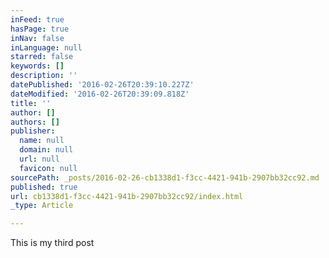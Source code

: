 ```yaml
---
inFeed: true
hasPage: true
inNav: false
inLanguage: null
starred: false
keywords: []
description: ''
datePublished: '2016-02-26T20:39:10.227Z'
dateModified: '2016-02-26T20:39:09.818Z'
title: ''
author: []
authors: []
publisher:
  name: null
  domain: null
  url: null
  favicon: null
sourcePath: _posts/2016-02-26-cb1338d1-f3cc-4421-941b-2907bb32cc92.md
published: true
url: cb1338d1-f3cc-4421-941b-2907bb32cc92/index.html
_type: Article

---
```

This is my third post